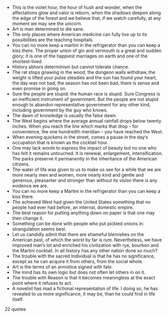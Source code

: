  - This is the violet hour, the hour of hush and wonder, when the affectations glow and valor is reborn, when the shadows deepen along the edge of the forest and we believe that, if we watch carefully, at any moment we may see the unicorn.
 - Art is man determined to die sane.
 - The only places where American medicine can fully live up to its possibilities are the teaching hospitals.
 - You can no more keep a martini in the refrigerator than you can keep a kiss there. The proper union of gin and vermouth is a great and sudden glory; it is one of the happiest marriages on earth and one of the shortest-lived.
 - History abhors determinism but cannot tolerate chance.
 - The rat stops gnawing in the wood, the dungeon walls withdraw, the weight is lifted your pulse steadies and the sun has found your heart, the day was not bad, the season has not been bad, there is sense and even promise in going on.
 - Sure the people are stupid: the human race is stupid. Sure Congress is an inefficient instrument of government. But the people are not stupid enough to abandon representative government for any other kind, including government by the guy who knows.
 - The dawn of knowledge is usually the false dawn.
 - The West begins where the average annual rainfall drops below twenty inches. When you reach the line which marks that drop – for convenience, the one hundredth meridian – you have reached the West.
 - When evening quickens in the street, comes a pause in the day’s occupation that is known as the cocktail hour.
 - One may lack words to express the impact of beauty but no one who has felt it remains untouched. It is renewal, enlargement, intensification. The parks preserve it permanently in the inheritance of the American citizens.
 - The water of life was given to us to make us see for a while that we are more nearly men and women, more nearly kind and gentle and generous, pleasanter and stronger than without its vision there is any evidence we are.
 - You can no more keep a Martini in the refrigerator than you can keep a kiss there.
 - The achieved West had given the United States something that no people had ever had before, an internal, domestic empire.
 - The best reason for putting anything down on paper is that one may then change it.
 - Something can be done with people who put pickled onions in: strangulation seems best.
 - Let us candidly admit that there are shameful blemishes on the American past, of which the worst by far is rum. Nevertheless, we have improved man’s lot and enriched his civilization with rye, bourbon and the Martini cocktail. In all history has any other nation done so much?
 - The trouble with the sacred Individual is that he has no significance, except as he can acquire it from others, from the social whole.
 - Art is the terms of an armistice signed with fate.
 - The mind has its own logic but does not often let others in on it.
 - The trouble with Reason is that it becomes meaningless at the exact point where it refuses to act.
 - A novelist has mad a fictional representation of life. I doing so, he has revealed to us more significance, it may be, than he could find in life itself.

22 quotes
